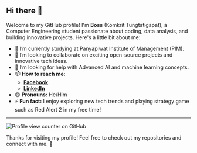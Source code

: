 ## Hi there 👋

Welcome to my GitHub profile! I'm **Boss** (Komkrit Tungtatigapat), a Computer Engineering student passionate about coding, data analysis, and building innovative projects. Here's a little bit about me:

- 🌱 I’m currently studying at Panyapiwat Institute of Management (PIM).
- 👯 I’m looking to collaborate on exciting open-source projects and innovative tech ideas.
- 🤔 I’m looking for help with Advanced AI and machine learning concepts.
- 📫 **How to reach me:**
  - [**Facebook**](https://www.facebook.com/Komkrit.Boss)
  - [**LinkedIn**](https://www.linkedin.com/in/komkrit-tungtatiyapat)
- 😄 **Pronouns:** He/Him
- ⚡ **Fun fact:** I enjoy exploring new tech trends and playing strategy game such as Red Alert 2 in my free time!

---

![Profile view counter on GitHub](https://komarev.com/ghpvc/?username=bossuperior)

Thanks for visiting my profile! Feel free to check out my repositories and connect with me. 🚀

